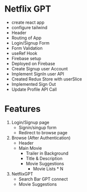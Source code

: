 # Netflix GPT
- create react app
- configure tailwind
- Header
- Routing of App
- Login/Signup Form
- Form Validation
- useRef Hook
- Firebase setup
- Deployed on Firebase
- Create Signup user Account
- Implement SignIn user API
- Created Redux Store with userSlice 
- Implemented Sign Out
- Update Profile API Call

# Features
1) Login/Signup page
   - Signin/singup form
   - Redirect to browse page
2) Browse (After Authentication)
   - Header
   - Main Movie
      - Trailer in Background
      - Title & Description
      - Movie Suggestions
         - Movie Lists * N
3) NetflixGPT
   - Search Bar GPT connect
   - Movie Suggestions
